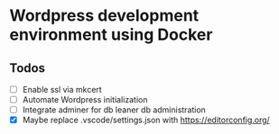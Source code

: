 # Wordpress development environment using Docker

## Todos

- [ ] Enable ssl via mkcert
- [ ] Automate Wordpress initialization
- [ ] Integrate adminer for db leaner db administration
- [x] Maybe replace .vscode/settings.json with https://editorconfig.org/
